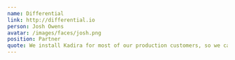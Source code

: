 ```yaml
---
name: Differential
link: http://differential.io
person: Josh Owens
avatar: /images/faces/josh.png
position: Partner
quote: We install Kadira for most of our production customers, so we can get insight into Meteor.js performance!
---
```

